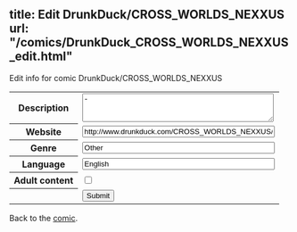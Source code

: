 title: Edit DrunkDuck/CROSS_WORLDS_NEXXUS
url: "/comics/DrunkDuck_CROSS_WORLDS_NEXXUS_edit.html"
---
Edit info for comic DrunkDuck/CROSS_WORLDS_NEXXUS

<form name="comic" action="http://gaepostmail.appspot.com/comic/" method="post">
<table class="comicinfo">
<tr>
<th>Description</th><td><textarea name="description" cols="40" rows="3">-</textarea></td>
</tr>
<tr>
<th>Website</th><td><input type="text" name="url" value="http://www.drunkduck.com/CROSS_WORLDS_NEXXUS/" size="40"/></td>
</tr>
<tr>
<th>Genre</th><td><input type="text" name="genre" value="Other" size="40"/></td>
</tr>
<tr>
<th>Language</th><td><input type="text" name="language" value="English" size="40"/></td>
</tr>
<tr>
<th>Adult content</th><td><input type="checkbox" name="adult" value="adult" /></td>
</tr>
<tr>
<th></th><td>
<input type="hidden" name="comic" value="DrunkDuck_CROSS_WORLDS_NEXXUS" />
<input type="submit" name="submit" value="Submit" />
</td>
</tr>
</table>
</form>

Back to the [comic](DrunkDuck_CROSS_WORLDS_NEXXUS.html).
